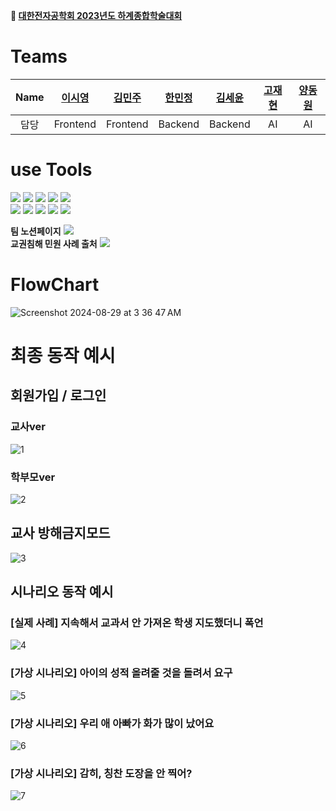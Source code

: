 <b> 📜 [대한전자공학회 2023년도 하계종합학술대회](https://www.dbpia.co.kr/journal/articleDetail?nodeId=NODE11891074) </b><br>

# Teams
| Name | [이시영](https://github.com/krsy0411) | [김민주](https://github.com/minzzn) | [한민정](https://github.com/zoangrak) | [김세윤](https://github.com/seyun22) | [고재현](https://github.com/kozae00) | [양동원](https://github.com/ywon00) |
| :-: | :-: | :-: | :-: | :-: | :-: | :-: |
| 담당 | Frontend | Frontend | Backend | Backend | AI | AI | <br>

# use Tools
<p>
<img src="https://img.shields.io/badge/html5-E34F26?style=for-the-badge&logo=html5&logoColor=white">
<img src="https://img.shields.io/badge/css3-1572B6?style=for-the-badge&logo=css3&logoColor=white">
<img src="https://img.shields.io/badge/javascript-F7DF1E?style=for-the-badge&logo=javascript&logoColor=white">
<img src="https://img.shields.io/badge/react-61DAFB?style=for-the-badge&logo=react&logoColor=white">
<img src="https://img.shields.io/badge/styledcomponents-DB7093?style=for-the-badge&logo=styledcomponents&logoColor=white"><br>

<img src="https://img.shields.io/badge/springboot-6DB33F?style=for-the-badge&logo=springboot&logoColor=white">
<img src="https://img.shields.io/badge/ec2-FF9900?style=for-the-badge&logo=amazonec2&logoColor=white">
<img src="https://img.shields.io/badge/mysql-4479A1?style=for-the-badge&logo=mysql&logoColor=white">
<img src="https://img.shields.io/badge/rds-232F3E?style=for-the-badge&logo=amazonrds&logoColor=white">
<img src="https://img.shields.io/badge/actions-2088FF?style=for-the-badge&logo=githubactions&logoColor=white">
</p>

<b>팀 노션페이지</b> <a href="https://www.notion.so/thistimenull/AI-f49ac7d21d3d4d1e8e019cb5c1308d2e?pvs=4" target="_blank"><img src="https://img.shields.io/badge/notion-000000?style=for-the-badge&logo=notion&logoColor=white"></a><br>
<b>교권침해 민원 사례 출처</b>
<a href="https://past-nut-4cf.notion.site/1a27d92aaef147159d4748dc94c213fb" target="_blank"><img src="https://img.shields.io/badge/notion-000000?style=for-the-badge&logo=notion&logoColor=white"></a>


# FlowChart
![Screenshot 2024-08-29 at 3 36 47 AM](https://github.com/user-attachments/assets/adfd10af-9dbf-4894-8020-e9699c85510d)


# 최종 동작 예시
## 회원가입 / 로그인
### 교사ver
![1](https://github.com/user-attachments/assets/83613507-147c-405f-900c-48d1ec509505)
### 학부모ver
![2](https://github.com/user-attachments/assets/847ba8d7-8a88-4bfe-bf53-33bd1b9fe9bf)
## 교사 방해금지모드
![3](https://github.com/user-attachments/assets/9f864f0f-bd5d-407d-9971-403c52603696)
## 시나리오 동작 예시
### [실제 사례] 지속해서 교과서 안 가져온 학생 지도했더니 폭언
![4](https://github.com/user-attachments/assets/518db86f-f87b-47db-92cc-65a637af5b31)
### [가상 시나리오] 아이의 성적 올려줄 것을 돌려서 요구
![5](https://github.com/user-attachments/assets/6ec75598-4779-44bd-9cb3-aa5847f32a44)
### [가상 시나리오] 우리 애 아빠가 화가 많이 났어요
![6](https://github.com/user-attachments/assets/7f70ab15-6f49-40c6-a7ab-1db7d65f037c)
### [가상 시나리오] 감히, 칭찬 도장을 안 찍어?
![7](https://github.com/user-attachments/assets/032a785a-7e13-4b26-8d8f-b1d13f9c8451)
